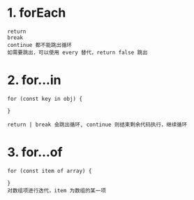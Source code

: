 
# 1. forEach
    return 
    break
    continue 都不能跳出循环
    如需要跳出，可以使用 every 替代，return false 跳出

# 2. for...in

    for (const key in obj) {

    }

    return | break 会跳出循环, continue 则结束剩余代码执行，继续循环

# 3. for...of
    for (const item of array) {

    }
    对数组项进行迭代，item 为数组的某一项


